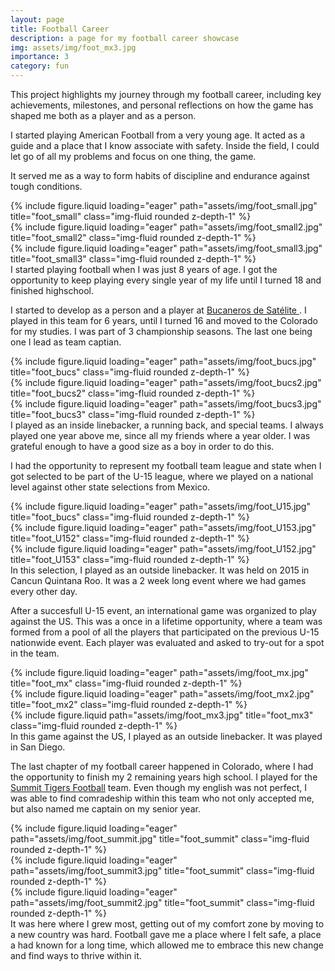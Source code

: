 ```yaml
---
layout: page
title: Football Career
description: a page for my football career showcase
img: assets/img/foot_mx3.jpg
importance: 3
category: fun
---
```


This project highlights my journey through my football career, including key achievements, milestones, and personal reflections on how the game has shaped me both as a player and as a person.

I started playing American Football from a very young age. It acted as a guide and a place that I know associate with safety. Inside the field, I could let go of all my problems and focus on one thing, the game. 

It served me as a way to form habits of discipline and endurance against tough conditions. 

<div class="row">
    <div class="col-sm mt-3 mt-md-0">
        {% include figure.liquid loading="eager" path="assets/img/foot_small.jpg" title="foot_small" class="img-fluid rounded z-depth-1" %}
    </div>
    <div class="col-sm mt-3 mt-md-0">
        {% include figure.liquid loading="eager" path="assets/img/foot_small2.jpg" title="foot_small2" class="img-fluid rounded z-depth-1" %}
    </div>
    <div class="col-sm mt-3 mt-md-0">
        {% include figure.liquid loading="eager" path="assets/img/foot_small3.jpg" title="foot_small3" class="img-fluid rounded z-depth-1" %}
    </div>
</div>
<div class="caption">
    I started playing football when I was just 8 years of age. I got the opportunity to keep playing every single year of my life until I turned 18 and finished highschool. 
</div>

I started to develop as a person and a player at <a href="http://www.bucaneros.com.mx/" > Bucaneros de Satélite </a>. I played in this team for 6 years, until I turned 16 and moved to the Colorado for my studies. I was part of 3 championship seasons. The last one being one I lead as team captian. 

<div class="row">
    <div class="col-sm mt-3 mt-md-0">
        {% include figure.liquid loading="eager" path="assets/img/foot_bucs.jpg" title="foot_bucs" class="img-fluid rounded z-depth-1" %}
    </div>
    <div class="col-sm mt-3 mt-md-0">
        {% include figure.liquid loading="eager" path="assets/img/foot_bucs2.jpg" title="foot_bucs2" class="img-fluid rounded z-depth-1" %}
    </div>
    <div class="col-sm mt-3 mt-md-0">
        {% include figure.liquid loading="eager" path="assets/img/foot_bucs3.jpg" title="foot_bucs3" class="img-fluid rounded z-depth-1" %}
    </div>
</div>
<div class="caption">
    I played as an inside linebacker, a running back, and special teams. I always played one year above me, since all my friends where a year older. I was grateful enough to have a good size as a boy in order to do this. 
</div>

I had the opportunity to represent my football team league and state when I got selected to be part of the U-15 league, where we played on a national level against other state selections from Mexico.

<div class="row">
    <div class="col-sm mt-3 mt-md-0">
        {% include figure.liquid loading="eager" path="assets/img/foot_U15.jpg" title="foot_bucs" class="img-fluid rounded z-depth-1" %}
    </div>
    <div class="col-sm mt-3 mt-md-0">
        {% include figure.liquid loading="eager" path="assets/img/foot_U153.jpg" title="foot_U152" class="img-fluid rounded z-depth-1" %}
    </div>
    <div class="col-sm mt-3 mt-md-0">
        {% include figure.liquid loading="eager" path="assets/img/foot_U152.jpg" title="foot_U153" class="img-fluid rounded z-depth-1" %}
    </div>
</div>
<div class="caption">
    In this selection, I played as an outside linebacker. It was held on 2015 in Cancun Quintana Roo. It was a 2 week long event where we had games every other day. 
</div>

After a succesfull U-15 event, an international game was organized to play against the US. This was a once in a lifetime opportunity, where a team was formed from a pool of all the players that participated on the previous U-15 nationwide event. Each player was evaluated and asked to try-out for a spot in the team. 

<div class="row">
    <div class="col-sm mt-3 mt-md-0">
        {% include figure.liquid loading="eager" path="assets/img/foot_mx.jpg" title="foot_mx" class="img-fluid rounded z-depth-1" %}
    </div>
    <div class="col-sm mt-3 mt-md-0">
        {% include figure.liquid loading="eager" path="assets/img/foot_mx2.jpg" title="foot_mx2" class="img-fluid rounded z-depth-1" %}
    </div>
</div>
<div class="row justify-content-sm-center">
    <div class="col-sm-8 mt-3 mt-md-0">
        {% include figure.liquid path="assets/img/foot_mx3.jpg" title="foot_mx3" class="img-fluid rounded z-depth-1" %}
    </div>
</div>
<div class="caption">
    In this game against the US, I played as an outside linebacker. It was played in San Diego. 
</div>

The last chapter of my football career happened in Colorado, where I had the opportunity to finish my 2 remaining years high school. I played for the <a href="https://www.maxpreps.com/co/frisco/summit-tigers/football/"> Summit Tigers Football</a> team. Even though my english was not perfect, I was able to find comradeship within this team who not only accepted me, but also named me captain on my senior year. 

<div class="row">
    <div class="col-sm mt-3 mt-md-0">
        {% include figure.liquid loading="eager" path="assets/img/foot_summit.jpg" title="foot_summit" class="img-fluid rounded z-depth-1" %}
    </div>
    <div class="col-sm mt-3 mt-md-0">
        {% include figure.liquid loading="eager" path="assets/img/foot_summit3.jpg" title="foot_summit" class="img-fluid rounded z-depth-1" %}
    </div>
    <div class="col-sm mt-3 mt-md-0">
        {% include figure.liquid loading="eager" path="assets/img/foot_summit2.jpg" title="foot_summit" class="img-fluid rounded z-depth-1" %}
    </div>
</div>
<div class="caption">
    It was here where I grew most, getting out of my comfort zone by moving to a new country was hard. Football gave me a place where I felt safe, a place a had known for a long time, which allowed me to embrace this new change and find ways to thrive within it.
</div>